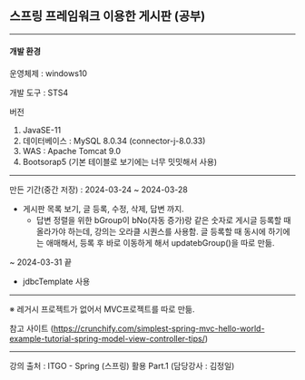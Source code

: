 ## 스프링 프레임워크 이용한 게시판 (공부)
---
#### 개발 환경
운영체제 : windows10

개발 도구 : STS4

버전

1. JavaSE-11
2. 데이터베이스 : MySQL 8.0.34 (connector-j-8.0.33)
3. WAS : Apache Tomcat 9.0
4. Bootsorap5 (기본 테이블로 보기에는 너무 밋밋해서 사용)
---
만든 기간(중간 저장) : 2024-03-24 ~ 2024-03-28

* 게시판 목록 보기, 글 등록, 수정, 삭제, 답변 까지.
  * 답변 정렬을 위한 bGroup이 bNo(자동 증가)랑 같은 숫자로 게시글 등록할 때 올라가야 하는데, 강의는 오라클 시퀀스를 사용함.
  글 등록할 때 동시에 하기에는 애매해서, 등록 후 바로 이동하게 해서 updatebGroup()을 따로 만듦.

~ 2024-03-31 끝
* jdbcTemplate 사용

---

※ 레거시 프로젝트가 없어서 MVC프로젝트를 따로 만듦.

참고 사이트 (https://crunchify.com/simplest-spring-mvc-hello-world-example-tutorial-spring-model-view-controller-tips/)

---

강의 출처 :  ITGO - Spring (스프링) 활용 Part.1 (담당강사 :	김정일)
